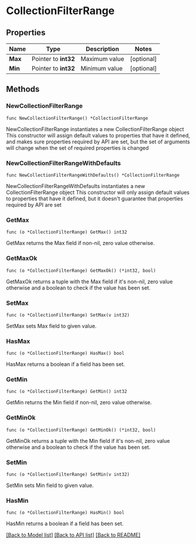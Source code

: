 # CollectionFilterRange

## Properties

Name | Type | Description | Notes
------------ | ------------- | ------------- | -------------
**Max** | Pointer to **int32** | Maximum value | [optional] 
**Min** | Pointer to **int32** | Minimum value | [optional] 

## Methods

### NewCollectionFilterRange

`func NewCollectionFilterRange() *CollectionFilterRange`

NewCollectionFilterRange instantiates a new CollectionFilterRange object
This constructor will assign default values to properties that have it defined,
and makes sure properties required by API are set, but the set of arguments
will change when the set of required properties is changed

### NewCollectionFilterRangeWithDefaults

`func NewCollectionFilterRangeWithDefaults() *CollectionFilterRange`

NewCollectionFilterRangeWithDefaults instantiates a new CollectionFilterRange object
This constructor will only assign default values to properties that have it defined,
but it doesn't guarantee that properties required by API are set

### GetMax

`func (o *CollectionFilterRange) GetMax() int32`

GetMax returns the Max field if non-nil, zero value otherwise.

### GetMaxOk

`func (o *CollectionFilterRange) GetMaxOk() (*int32, bool)`

GetMaxOk returns a tuple with the Max field if it's non-nil, zero value otherwise
and a boolean to check if the value has been set.

### SetMax

`func (o *CollectionFilterRange) SetMax(v int32)`

SetMax sets Max field to given value.

### HasMax

`func (o *CollectionFilterRange) HasMax() bool`

HasMax returns a boolean if a field has been set.

### GetMin

`func (o *CollectionFilterRange) GetMin() int32`

GetMin returns the Min field if non-nil, zero value otherwise.

### GetMinOk

`func (o *CollectionFilterRange) GetMinOk() (*int32, bool)`

GetMinOk returns a tuple with the Min field if it's non-nil, zero value otherwise
and a boolean to check if the value has been set.

### SetMin

`func (o *CollectionFilterRange) SetMin(v int32)`

SetMin sets Min field to given value.

### HasMin

`func (o *CollectionFilterRange) HasMin() bool`

HasMin returns a boolean if a field has been set.


[[Back to Model list]](../README.md#documentation-for-models) [[Back to API list]](../README.md#documentation-for-api-endpoints) [[Back to README]](../README.md)


